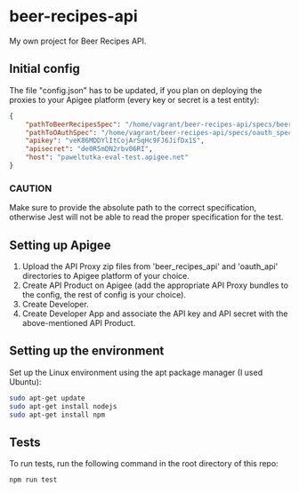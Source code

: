 # beer-recipes-api
My own project for Beer Recipes API.

## Initial config

The file "config.json" has to be updated, if you plan on deploying the proxies to your Apigee platform (every key or secret is a test entity):

```json
{
    "pathToBeerRecipesSpec": "/home/vagrant/beer-recipes-api/specs/beer_recipes_spec.json",
    "pathToOAuthSpec": "/home/vagrant/beer-recipes-api/specs/oauth_spec.json",
    "apikey": "veK86MDDYlItCojArSqHc9FJ6JifDx1S",
    "apisecret": "de0R5mDN2rbv06RI",
    "host": "paweltutka-eval-test.apigee.net"
}
```

### CAUTION

Make sure to provide the absolute path to the correct specification, otherwise Jest will not be able to read the proper specification for the test.

## Setting up Apigee

1. Upload the API Proxy zip files from 'beer_recipes_api' and 'oauth_api' directories to Apigee platform of your choice. 
2. Create API Product on Apigee (add the appropriate API Proxy bundles to the config, the rest of config is your choice).
3. Create Developer.
4. Create Developer App and associate the API key and API secret with the above-mentioned API Product.

## Setting up the environment

Set up the Linux environment using the apt package manager (I used Ubuntu):

```bash
sudo apt-get update
sudo apt-get install nodejs
sudo apt-get install npm
```

## Tests

To run tests, run the following command in the root directory of this repo:

```bash
npm run test
```
